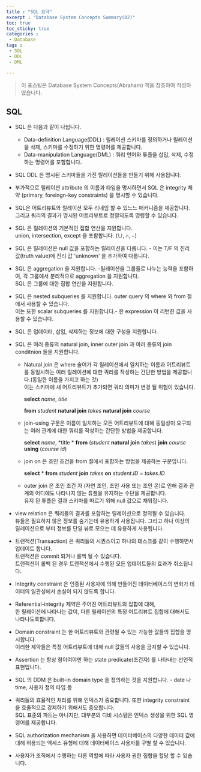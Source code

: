 ```yaml
---
title : "SQL 요약"
excerpt : "Database System Concepts Summary(02)"
toc: true
toc_sticky: true
categories :	
 - Database
tags :
 - SQL
 - DDL
 - DML

---
```


> 이 포스팅은 Database System Concepts(Abraham) 책을 참조하여 작성하였습니다.

## SQL

- SQL 은 다음과 같이 나뉩니다.
  - Data-definition Language(DDL) : 릴레이션 스키마를 정의하거나 릴레이션을 삭제, 스키마를 수정하기 위한 명령어를 제공합니다. 
  - Data-manipulation Language(DML) : 쿼리 언어와 튜플을 삽입, 삭제, 수정하는 명령어를 포함합니다. 
- SQL DDL 은 명시된 스키마들을 가진 릴레이션들을 만들기 위해 사용됩니다.  
- 부가적으로 릴레이션 attribute 의 이름과 타임을 명시하면서 SQL 은 integrity 제약 (primary, foreingn-key constraints) 을 명시할 수 있습니다.
- SQL은 어트리뷰트와 릴레이션 모두 리네임 할 수 있느느 매커니즘을 제공합니다. 그리고 쿼리의 결과가 명시된 어트리뷰트로 정렬되도록 명령할 수 있습니다.  
- SQL 은 릴레이션의 기본적인 집합 연산을 지원합니다.   
  union, intersection, except 을 포함합니다. ($\cup, \cap, -$)
- SQL 은 릴레이션은 null 값을 포함하는 릴레이션을 다룹니다. - 이는 T/F 의 진리 값(truth value)에  진리 값 'unknown' 을 추가하여 다룹니다.
- SQL 은 aggregation 을 지원합니다. -릴레이션을 그룹들로 나누는 능력을 포함하여, 각 그룹에서 분리적으로 aggregation 을 지원합니다.  
  SQL 은 그룹에 대한 집합 연산을 지원합니다.
- SQL 은 nested subqueries 를 지원합니다. outer query 의 where 와 from 절에서 사용할 수 있습니다.  
  이는 또한 scalar subqueries 를 지원합니다.- 한 expression 이 리턴한 값을 사용할 수 있습니다.
- SQL 은 업데이터, 삽입, 삭제하는 정보에 대한 구성을 지원합니다.

- SQL 은 여러 종류의 natural join, inner outer join 과 여러 종류의 join conditnion 들을 지원합니다.  

  - Natural join 은 where 술어가 각 릴레이션에서 일치하는 이름과 어트리뷰트를 동일시하는 여러 릴레이션에 대한 쿼리를 작성하는 간단한 방법을 제공합니다.(동일한 이름을 가지고 하는 것)   
    이는 스키마에 새 어트리뷰트가 추가되면 쿼리 의미가 변경 될 위험이 있습니다.

    **select** *name*, *title*

    **from** *student* **natural join** *takes* **natural join** *course*

  - join-using 구문은 이름이 일치하는 모든 어트리뷰트에 대해 동일성이 요구되는 여러 관계에 대한 쿼리를 작성하는 간단한 방법을 제공합니다.

    **select** *name*, *title
    \* **from** (*student* **natural join** *takes*) **join** *course* **using** (*course id*)

  - join on 은  조인 조건을 from 절에서 포함하는 방법을 제공하는 구문입니다.

    **select** *
     **from** *student* **join** *takes* **on** *student*.*ID* = *takes*.*ID*

  - outer join 은 조인 조건 자 (자연 조인, 조인 사용 또는 조인 온)로 인해 결과 관계의 어디에도 나타나지 않는 튜플을 유지하는 수단을 제공합니다.   
    유지 된 튜플은 결과 스키마를 따르기 위해 null 값으로 채워집니다.

- view relation 은 쿼리들의 결과를 포함하는 릴레이션으로 정의될 수 있습니다.  
  뷰들은 필요하지 않은 정보를 숨기는데 유용하게 사용됩니다.  그리고 하나 이상의 릴레이션으로 부터 정보를 단일 뷰로 모으는 데 유용하게 사용됩니다.  

- 트랜잭션(Transaction) 은 쿼리들의 시퀀스이고 하나의 테스크를 같이 수행하면서 업데이트 합니다.  
  트랜잭션은 commit 되거나 롤백 될 수 있습니다.   
  트랜잭션이 롤백 된 경우 트랜잭션에서 수행된 모든 업데이트들의 효과가 취소됩니다.

- Integrity constraint 은 인증된 사용자에 의해 만들어진 데이터베이스의 변화가 데이터의 일관성에서 손실이 되지 않도록 합니다.

- Referential-integrity 제약은 주어진 어트리뷰트의 집합에 대해,  
  한 릴레이션에 나타나는 값이, 다른 릴레이션의 특정 어트리뷰트 집합에 대해서도 나타나도록합니다.  

- Domain constraint 는 한 어트리뷰트와 관련될 수 있는 가능한 값들의 집합을 명시합니다.  
  이러한 제약들은 특정 어트리뷰트에 대해 null 값들의 사용을 금지할 수 있습니다.

- Assertion 는 항상 참이여야만 하는 state predicate(조건자) 를 나타내는 선언적 표현입니다. 

- SQL 의 DDM 은 built-in domain type 을 정의하는 것을 지원합니다. - date 나 time, 사용자 정의 타입 등 

- 쿼리들의 효율적인 처리를 위해 인덱스가 중요합니다. 또한 integrity constraint 을 효줄적으로 강제하기 위해서도 중요합니다.  
  SQL 표준의 파트는 아니지만, 대부분의 디비 시스템은 인덱스 생성을 위한  SQL 명령어를 제공합니다.

- SQL authorization mechanism 을 사용하면 데이터베이스의 다양한 데이터 값에 대해 허용되는 액세스 유형에 대해 데이터베이스 사용자를 구별 할 수 있습니다.

- 사용자가 조직에서 수행하는 다른 역할에 따라 사용자 권한 집합을 할당 할 수 있습니다.
